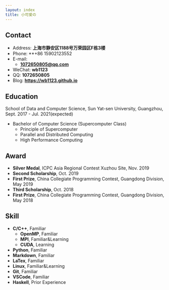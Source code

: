```yaml
---
layout: index
title: 小可爱の
---
```

## Contact

- Address: **上海市静安区1188号万荣园区F栋3楼**
- Phone: **+86 15902123552
- E-mail:
  - **1072650805@qq.com**
- WeChat: **wb1123**
- QQ: **1072650805**
- Blog: **<https://wb1123.github.io>**

## Education

School of Data and Computer Science, Sun Yat-sen University, Guangzhou, Sept. 2017 - Jul. 2021(expected)

- Bachelor of Computer Science (Supercomputer Class)
  - Principle of Supercomputer
  - Parallel and Distributed Computing
  - High Performance Computing

## Award

- **Silver Medal**, ICPC Asia Regional Contest Xuzhou Site, Nov. 2019
- **Second Scholarship**, Oct. 2019
- **First Prize**, China Collegiate Programming Contest, Guangdong Division, May 2019
- **Third Scholarship**, Oct. 2018
- **First Prize**, China Collegiate Programming Contest, Guangdong Division, May 2018

## Skill

- **C/C++**, Familiar
  - **OpenMP**, Familiar
  - **MPI**, Familiar&Learning
  - **CUDA**, Learning
- **Python**, Familiar
- **Markdown**, Familiar
- **LaTex**, Familiar
- **Linux**, Familiar&Learning
- **Git**, Familiar
- **VSCode**, Familiar
- **Haskell**, Prior Experience
